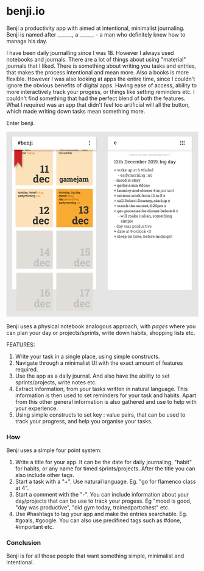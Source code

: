 # benji.io
Benji a productivity app with aimed at intentional, minimalist journaling.
Benji is named after ______, a ______ - a man who definitely knew how to manage his day.

I have been daily journalling since I was 18. However I always used notebooks and journals. There are a lot of things about using "material" journals that I liked. There is something about writing you tasks and entries, that makes the process intentional and mean more. Also a books is more flexible. However I was also looking at apps the entire time, since I couldn't ignore the obvious benefits of digital apps. Having ease of access, ability to more interactively track your progess, or things like setting reminders etc. I couldn't find something that had the perfect blend of both the features.    
What I required was an app that didn't feel too artificial will all the button, which made writing down tasks mean something more.

Enter benji.

![ui](res/ui.png)

Benji uses a physical notebook analogous approach, with *pages* where you can plan your day or projects/sprints, write down habits, shopping lists etc.

FEATURES:
1) Write your task in a single place, using simple constructs.
2) Navigate through a minimalist UI with the exact amount of features required.
3) Use the app as a daily journal. And also have the ability to set sprints/projects, write notes etc.
4) Extract information, from your tasks written in natural language. This information is then used to set reminders for your task and habits. Apart from this other general information is also gathered and use to help with your experience.
5) Using simple constructs to set key : value pairs, that can be used to track your progress, and help you organise your tasks.

### How
Benji uses a simple four point system:
1) Write a title for your app. It can be the date for daily journaling, "habit" for habits, or any name for timed sprints/projects. After the title you can also include other tags.
2) Start a task with a "+". Use natural language. Eg. "go for flamenco class at 4".
3) Start a comment with the "-". You can include information about your day/projects that can be use to track your progess. Eg "mood is good, "day was productive", "did gym today, trainedpart:chest" etc.
4) Use #hashtags to tag your app and make the entries searchable. Eg. #goals, #google. You can also use predifined tags such as #done, #important etc.

### Conclusion
Benji is for all those people that want something simple, minimalist and intentional. 
